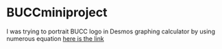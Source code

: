 # BUCCminiproject
I was trying to portrait BUCC logo in Desmos graphing calculator by using numerous equation
[here is the link](https://tinyurl.com/yeamindesmos)

